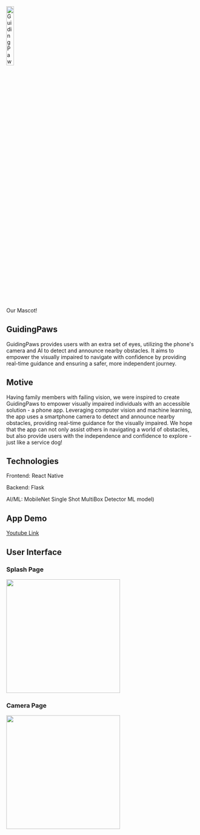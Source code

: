 <img width="20%" alt="GuidingPaws Mascot!" src="https://github.com/joonyoo181/GuidingPaws/assets/59751754/dac6bcf4-722b-4868-846a-c0471e6f5877">

Our Mascot!


## GuidingPaws
GuidingPaws provides users with an extra set of eyes, utilizing the phone's camera and AI to detect and announce nearby obstacles. It aims to empower the visually impaired to navigate with confidence by providing real-time guidance and ensuring a safer, more independent journey.

## Motive
Having family members with failing vision, we were inspired to create GuidingPaws to empower visually impaired individuals with an accessible solution - a phone app. Leveraging computer vision and machine learning, the app uses a smartphone camera to detect and announce nearby obstacles, providing real-time guidance for the visually impaired. We hope that the app can not only assist others in navigating a world of obstacles, but also provide users with the independence and confidence to explore - just like a service dog!

## Technologies
Frontend: React Native

Backend: Flask

AI/ML: MobileNet Single Shot MultiBox Detector ML model)

## App Demo
[Youtube Link](https://youtu.be/L1bwpKdfMHc?feature=shared)

## User Interface
### Splash Page
<img src="https://github.com/joonyoo181/GuidingPaws/assets/59751754/0cdf266b-6750-4dc4-812e-fa2a77914cf5" width="300">

### Camera Page
<img src="https://github.com/joonyoo181/GuidingPaws/assets/59751754/5e01372c-5de3-405a-853b-cc5021eff852" width="300">
